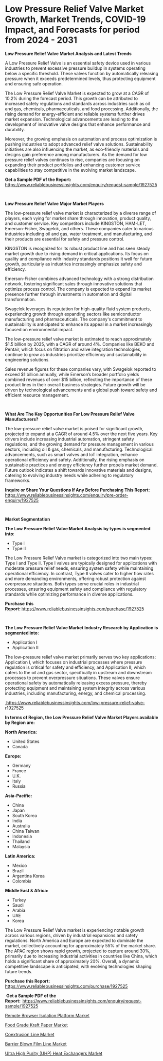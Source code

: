 <p><h1>Low Pressure Relief Valve Market Growth, Market Trends, COVID-19 Impact, and Forecasts for period from 2024 - 2031</h1></p><p><strong>Low Pressure Relief Valve Market Analysis and Latest Trends</strong></p>
<p><p>A Low Pressure Relief Valve is an essential safety device used in various industries to prevent excessive pressure buildup in systems operating below a specific threshold. These valves function by automatically releasing pressure when it exceeds predetermined levels, thus protecting equipment and ensuring safe operation.</p><p>The Low Pressure Relief Valve Market is expected to grow at a CAGR of 10.2% during the forecast period. This growth can be attributed to increased safety regulations and standards across industries such as oil and gas, chemicals, pharmaceuticals, and food processing. Additionally, the rising demand for energy-efficient and reliable systems further drives market expansion. Technological advancements are leading to the development of innovative valve designs that enhance performance and durability.</p><p>Moreover, the growing emphasis on automation and process optimization is pushing industries to adopt advanced relief valve solutions. Sustainability initiatives are also influencing the market, as eco-friendly materials and designs gain preference among manufacturers. As the demand for low pressure relief valves continues to rise, companies are focusing on expanding their product portfolios and enhancing customer service capabilities to stay competitive in the evolving market landscape.</p></p>
<p><strong>Get a Sample PDF of the Report:&nbsp;</strong> <a href="https://www.reliablebusinessinsights.com/enquiry/request-sample/1927525?utm_campaign=1571&utm_medium=2&utm_source=Github&utm_content=ia&utm_term=25102024&utm_id=low-pressure-relief-valve">https://www.reliablebusinessinsights.com/enquiry/request-sample/1927525</a></p>
<p>&nbsp;</p>
<p><strong>Low Pressure Relief Valve Major Market Players</strong></p>
<p><p>The low-pressure relief valve market is characterized by a diverse range of players, each vying for market share through innovation, product quality, and customer service. Key competitors include KINGSTON, HAM-LET, Emerson-Fisher, Swagelok, and others. These companies cater to various industries including oil and gas, water treatment, and manufacturing, and their products are essential for safety and pressure control.</p><p>KINGSTON is recognized for its robust product line and has seen steady market growth due to rising demand in critical applications. Its focus on quality and compliance with industry standards positions it well for future growth, particularly as industries increasingly emphasize safety and efficiency.</p><p>Emerson-Fisher combines advanced technology with a strong distribution network, fostering significant sales through innovative solutions that optimize process control. The company is expected to expand its market presence further through investments in automation and digital transformation.</p><p>Swagelok leverages its reputation for high-quality fluid system products, experiencing growth through expanding sectors like semiconductor manufacturing and pharmaceuticals. The company's commitment to sustainability is anticipated to enhance its appeal in a market increasingly focused on environmental impact.</p><p>The low-pressure relief valve market is estimated to reach approximately $1.5 billion by 2025, with a CAGR of around 4%. Companies like BEKO and Pentair, which focus on filtration and valve integration technologies, continue to grow as industries prioritize efficiency and sustainability in engineering solutions.</p><p>Sales revenue figures for these companies vary, with Swagelok reported to exceed $1 billion annually, while Emerson’s broader portfolio yields combined revenues of over $15 billion, reflecting the importance of these product lines in their overall business strategies. Future growth will be driven by technological advancements and a global push toward safety and efficient resource management.</p></p>
<p>&nbsp;</p>
<p><strong>What Are The Key Opportunities For Low Pressure Relief Valve Manufacturers?</strong></p>
<p><p>The low-pressure relief valve market is poised for significant growth, projected to expand at a CAGR of around 4.5% over the next five years. Key drivers include increasing industrial automation, stringent safety regulations, and the growing demand for pressure management in various sectors, including oil & gas, chemicals, and manufacturing. Technological advancements, such as smart valves and IoT integration, enhance operational efficiency and safety. Additionally, the rising emphasis on sustainable practices and energy efficiency further propels market demand. Future outlook indicates a shift towards innovative materials and designs, catering to evolving industry needs while adhering to regulatory frameworks.</p></p>
<p><strong>Inquire or Share Your Questions If Any Before Purchasing This Report:</strong> <a href="https://www.reliablebusinessinsights.com/enquiry/pre-order-enquiry/1927525?utm_campaign=1571&utm_medium=2&utm_source=Github&utm_content=ia&utm_term=25102024&utm_id=low-pressure-relief-valve">https://www.reliablebusinessinsights.com/enquiry/pre-order-enquiry/1927525</a></p>
<p>&nbsp;</p>
<p><strong>Market Segmentation</strong></p>
<p><strong>The Low Pressure Relief Valve Market Analysis by types is segmented into:</strong></p>
<p><ul><li>Type I</li><li>Type II</li></ul></p>
<p><p>The Low Pressure Relief Valve market is categorized into two main types: Type I and Type II. Type I valves are typically designed for applications with moderate pressure relief needs, ensuring system safety while maintaining operational efficiency. In contrast, Type II valves cater to higher flow rates and more demanding environments, offering robust protection against overpressure situations. Both types serve crucial roles in industrial processes, ensuring equipment safety and compliance with regulatory standards while optimizing performance in diverse applications.</p></p>
<p><strong>Purchase this Report:&nbsp;</strong><a href="https://www.reliablebusinessinsights.com/purchase/1927525?utm_campaign=1571&utm_medium=2&utm_source=Github&utm_content=ia&utm_term=25102024&utm_id=low-pressure-relief-valve">https://www.reliablebusinessinsights.com/purchase/1927525</a></p>
<p>&nbsp;</p>
<p><strong>The Low Pressure Relief Valve Market Industry Research by Application is segmented into:</strong></p>
<p><ul><li>Application I</li><li>Application II</li></ul></p>
<p><p>The low-pressure relief valve market primarily serves two key applications: Application I, which focuses on industrial processes where pressure regulation is critical for safety and efficiency, and Application II, which caters to the oil and gas sector, specifically in upstream and downstream processes to prevent overpressure situations. These valves ensure operational safety by automatically releasing excess pressure, thereby protecting equipment and maintaining system integrity across various industries, including manufacturing, energy, and chemical processing.</p></p>
<p><a href="https://www.reliablebusinessinsights.com/low-pressure-relief-valve-r1927525?utm_campaign=1571&utm_medium=2&utm_source=Github&utm_content=ia&utm_term=25102024&utm_id=low-pressure-relief-valve">&nbsp;https://www.reliablebusinessinsights.com/low-pressure-relief-valve-r1927525</a></p>
<p><strong>In terms of Region, the Low Pressure Relief Valve Market Players available by Region are:</strong></p>
<p>
    <p> <strong> North America: </strong>
        <ul>
            <li>United States</li>
            <li>Canada</li>
        </ul>
        </p> 
    <p> <strong> Europe: </strong>
        <ul>
            <li>Germany</li>
            <li>France</li>
            <li>U.K.</li>
            <li>Italy</li>
            <li>Russia</li>
        </ul>
        </p> 
    <p> <strong> Asia-Pacific: </strong>
        <ul>
            <li>China</li>
            <li>Japan</li>
            <li>South Korea</li>
            <li>India</li>
            <li>Australia</li>
            <li>China Taiwan</li>
            <li>Indonesia</li>
            <li>Thailand</li>
            <li>Malaysia</li>
        </ul>
        </p> 
    <p> <strong> Latin America: </strong>
        <ul>
            <li>Mexico</li>
            <li>Brazil</li>
            <li>Argentina Korea</li>
            <li>Colombia</li>
        </ul>
        </p> 
    <p> <strong> Middle East & Africa: </strong>
        <ul>
            <li>Turkey</li>
            <li>Saudi</li>
            <li>Arabia</li>
            <li>UAE</li>
            <li>Korea</li>
        </ul>
    </p>
    </p>
<p><p>The Low Pressure Relief Valve market is experiencing notable growth across various regions, driven by industrial expansions and safety regulations. North America and Europe are expected to dominate the market, collectively accounting for approximately 55% of the market share. The APAC region shows rapid growth, projected to capture around 30%, primarily due to increasing industrial activities in countries like China, which holds a significant share of approximately 20%. Overall, a dynamic competitive landscape is anticipated, with evolving technologies shaping future trends.</p></p>
<p><strong>Purchase this Report: </strong><a href="https://www.reliablebusinessinsights.com/purchase/1927525?utm_campaign=1571&utm_medium=2&utm_source=Github&utm_content=ia&utm_term=25102024&utm_id=low-pressure-relief-valve">https://www.reliablebusinessinsights.com/purchase/1927525</a></p>
<p>&nbsp;<strong>Get a Sample PDF of the Report:&nbsp;&nbsp;</strong><a href="https://www.reliablebusinessinsights.com/enquiry/request-sample/1927525?utm_campaign=1571&utm_medium=2&utm_source=Github&utm_content=ia&utm_term=25102024&utm_id=low-pressure-relief-valve">https://www.reliablebusinessinsights.com/enquiry/request-sample/1927525</a></p>
<p><strong></strong></p>
<p><p><a href="https://www.linkedin.com/pulse/remote-browser-isolation-platform-market-outlook-share-yueoe?utm_campaign=1571&utm_medium=2&utm_source=Github&utm_content=ia&utm_term=25102024&utm_id=low-pressure-relief-valve">Remote Browser Isolation Platform Market</a></p><p><a href="https://www.linkedin.com/pulse/consumer-behavior-shifts-food-grade-kraft-paper-market-demand-ekljf?utm_campaign=1571&utm_medium=2&utm_source=Github&utm_content=ia&utm_term=25102024&utm_id=low-pressure-relief-valve">Food Grade Kraft Paper Market</a></p><p><a href="https://www.linkedin.com/pulse/coextrusion-line-market-outlook-share-analysis-growth-trends-5zoqf?utm_campaign=1571&utm_medium=2&utm_source=Github&utm_content=ia&utm_term=25102024&utm_id=low-pressure-relief-valve">Coextrusion Line Market</a></p><p><a href="https://www.linkedin.com/pulse/emerging-trends-barrier-blown-film-line-market-detailed-overview-w8hdf?utm_campaign=1571&utm_medium=2&utm_source=Github&utm_content=ia&utm_term=25102024&utm_id=low-pressure-relief-valve">Barrier Blown Film Line Market</a></p><p><a href="https://www.linkedin.com/pulse/ultra-high-purity-uhp-heat-exchangers-market-regional-outlook-0vrvf?utm_campaign=1571&utm_medium=2&utm_source=Github&utm_content=ia&utm_term=25102024&utm_id=low-pressure-relief-valve">Ultra High Purity (UHP) Heat Exchangers Market</a></p></p>